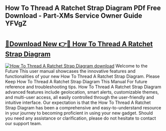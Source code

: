 ## How To Thread A Ratchet Strap Diagram PDf Free Download - Part-XMs Service Owner Guide YFVgZ

# <h2><a href="http://dfquv1.blite.top/?on=How+To+Thread+A+Ratchet+Strap+Diagram">🔗Download New 👉🔴 How To Thread A Ratchet Strap Diagram</a></h2>

[![How To Thread A Ratchet Strap Diagram download](https://i.imgur.com/lujVjoI.png)](http://dfquv1.blite.top/?on=How+To+Thread+A+Ratchet+Strap+Diagram)
Welcome to the Future This user manual showcases the innovative features and functionalities of your new How To Thread A Ratchet Strap Diagram. Please Keep How To Thread A Ratchet Strap Diagram This Manual For future reference and troubleshooting tips. How To Thread A Ratchet Strap Diagram advanced features include geolocation, smart alerts, customizable themes, and multi-user access, all easily controlled through the user-friendly and intuitive interface. Our expectation is that the How To Thread A Ratchet Strap Diagram has been a comprehensive and easy-to-understand resource in your journey to becoming proficient in using your new gadget. Should you need any assistance or clarification, please do not hesitate to contact our support team.
